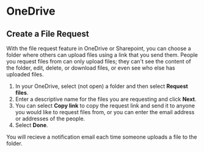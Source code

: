 # OneDrive

## Create a File Request

With the file request feature in OneDrive or Sharepoint, you can choose a folder where others can upload files using a link that you send them. People you request files from can only upload files; they can't see the content of the folder, edit, delete, or download files, or even see who else has uploaded files. 

1. In your OneDrive, select (not open) a folder and then select **Request files**.
2. Enter a descriptive name for the files you are requesting and click **Next**.
3. You can select **Copy link** to copy the request link and send it to anyone you would like to request files from, or you can enter the email address or addresses of the people.
4. Select **Done**.

You will recieve a notification email each time someone uploads a file to the folder.